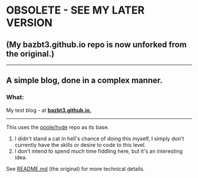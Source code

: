 # OBSOLETE - SEE MY LATER VERSION

## (My bazbt3.github.io repo is now unforked from the original.)

---

## A simple blog, done in a complex manner.

### What:

My test blog - at **[bazbt3.github.io.](http://bazbt3.github.io/)**

---

This uses the [poole/hyde](https://github.com/poole/hyde) repo as its base.

1. I didn't stand a cat in hell's chance of doing this myself, I simply don't currently have the skills or desire to code to this level.
2. I don't intend to spend *much* time fiddling here, but it's an interesting idea.

See [README.md](https://github.com/poole/hyde/blob/master/README.md) (the original) for more technical details.
 
